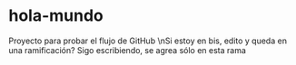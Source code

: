 # hola-mundo
Proyecto para probar el flujo de GitHub
\nSi estoy en bis, edito y queda en una ramificación?
Sigo escribiendo, se agrea sólo en esta rama
